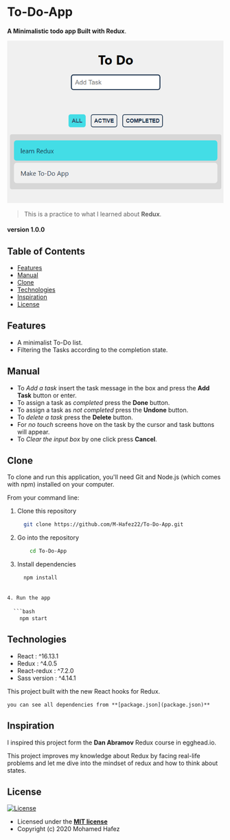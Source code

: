 # To-Do-App
**A Minimalistic todo app Built with Redux**.

![App preview](./Readme_assets/preview.png)
 > This is a practice to what I learned about **Redux**.
#### version 1.0.0

## Table of Contents
- [Features](#features)
- [Manual](#manual)
- [Clone](#clone)
- [Technologies](#technologies)
- [Inspiration](#inspiration)
- [License](#license)

## Features
* A minimalist To-Do list.
* Filtering the Tasks according to the completion state.

## Manual

* To *Add a task* insert the task message in the box and press the **Add Task** button or enter.
* To assign a task as *completed* press the **Done** button.
* To assign a task as *not completed* press the **Undone** button.
* To *delete a task* press the **Delete** button.
* For *no touch* screens hove on the task by the cursor and task buttons will appear.
* To *Clear the input box* by one click press **Cancel**.



## Clone
To clone and run this application, you'll need Git and Node.js (which comes with npm) installed on your computer.

From your command line:

1. Clone this repository

	```bash
      git clone https://github.com/M-Hafez22/To-Do-App.git
	```

1. Go into the repository

    ```bash
        cd To-Do-App
    ```

3. Install dependencies

	```bash
      npm install
  ```

4. Run the app

	```bash
      npm start
  ```

## Technologies

 - React  : ^16.13.1
 - Redux : ^4.0.5
 - React-redux : ^7.2.0
 - Sass version   : ^4.14.1

This project built with the new React hooks for Redux.

    you can see all dependencies from **[package.json](package.json)**

## Inspiration

I inspired this project form the **Dan Abramov** Redux course in egghead.io.

This project improves my knowledge about Redux by facing real-life problems and let me dive into the mindset of redux and how to think about states.

## License
[![License](http://img.shields.io/:license-mit-blue.svg?style=flat-square)](http://badges.mit-license.org)

- Licensed under the **[MIT license](LICENSE)**
- Copyright (c) 2020 Mohamed Hafez
